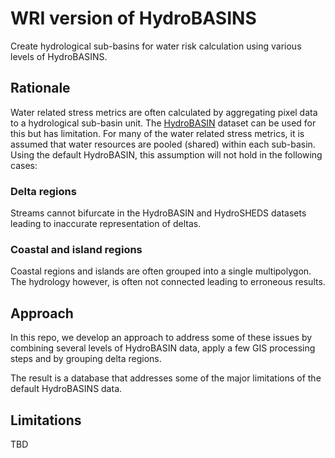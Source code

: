 # WRI version of HydroBASINS
Create hydrological sub-basins for water risk calculation using various levels of HydroBASINS.

## Rationale 

Water related stress metrics are often calculated by aggregating pixel data to a hydrological sub-basin unit. The [HydroBASIN](https://hydrosheds.org/images/inpages/HydroBASINS_TechDoc_v1c.pdf) dataset can be used for this but has limitation. For many of the water related stress metrics, it is assumed that water resources are pooled (shared) within each sub-basin. Using the default HydroBASIN, this assumption will not hold in the following cases:

### Delta regions
Streams cannot bifurcate in the HydroBASIN and HydroSHEDS datasets leading to inaccurate representation of deltas.

### Coastal and island regions 
Coastal regions and islands are often grouped into a single multipolygon. The hydrology however, is often not connected leading to erroneous results. 

## Approach 

In this repo, we develop an approach to address some of these issues by combining several levels of HydroBASIN data, apply a few GIS processing steps and by grouping delta regions. 

The result is a database that addresses some of the major limitations of the default HydroBASINS data. 

## Limitations

TBD

